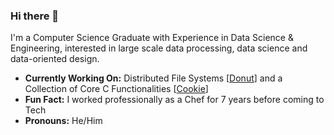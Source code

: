 ### Hi there 👋

I'm a Computer Science Graduate with Experience in Data Science & Engineering, interested in large scale data processing, data science and data-oriented design.

- **Currently Working On:** Distributed File Systems [[Donut](https://github.com/tomas-ramos21/Donut)] and a Collection of Core C Functionalities [[Cookie](https://github.com/tomas-ramos21/Cookie)]
- **Fun Fact:** I worked professionally as a Chef for 7 years before coming to Tech
- **Pronouns:** He/Him

